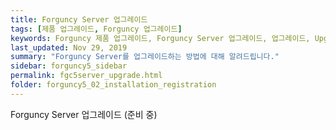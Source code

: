 ```yaml
---
title: Forguncy Server 업그레이드
tags: [제품 업그레이드, Forguncy 업그레이드]
keywords: Forguncy 제품 업그레이드, Forguncy Server 업그레이드, 업그레이드, Upgrade
last_updated: Nov 29, 2019
summary: "Forguncy Server를 업그레이드하는 방법에 대해 알려드립니다."
sidebar: forguncy5_sidebar
permalink: fgc5server_upgrade.html
folder: forguncy5_02_installation_registration
---
```


Forguncy Server 업그레이드 (준비 중)
